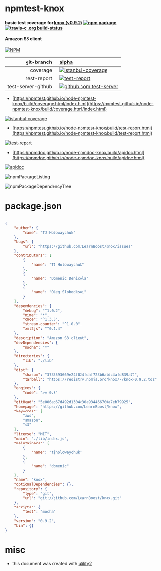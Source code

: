 # npmtest-knox

#### basic test coverage for  [knox (v0.9.2)](https://github.com/LearnBoost/knox)  [![npm package](https://img.shields.io/npm/v/npmtest-knox.svg?style=flat-square)](https://www.npmjs.org/package/npmtest-knox) [![travis-ci.org build-status](https://api.travis-ci.org/npmtest/node-npmtest-knox.svg)](https://travis-ci.org/npmtest/node-npmtest-knox)

#### Amazon S3 client

[![NPM](https://nodei.co/npm/knox.png?downloads=true&downloadRank=true&stars=true)](https://www.npmjs.com/package/knox)

| git-branch : | [alpha](https://github.com/npmtest/node-npmtest-knox/tree/alpha)|
|--:|:--|
| coverage : | [![istanbul-coverage](https://npmtest.github.io/node-npmtest-knox/build/coverage.badge.svg)](https://npmtest.github.io/node-npmtest-knox/build/coverage.html/index.html)|
| test-report : | [![test-report](https://npmtest.github.io/node-npmtest-knox/build/test-report.badge.svg)](https://npmtest.github.io/node-npmtest-knox/build/test-report.html)|
| test-server-github : | [![github.com test-server](https://npmtest.github.io/node-npmtest-knox/GitHub-Mark-32px.png)](https://npmtest.github.io/node-npmtest-knox/build/app/index.html) | | build-artifacts : | [![build-artifacts](https://npmtest.github.io/node-npmtest-knox/glyphicons_144_folder_open.png)](https://github.com/npmtest/node-npmtest-knox/tree/gh-pages/build)|

- [https://npmtest.github.io/node-npmtest-knox/build/coverage.html/index.html](https://npmtest.github.io/node-npmtest-knox/build/coverage.html/index.html)

[![istanbul-coverage](https://npmtest.github.io/node-npmtest-knox/build/screenCapture.buildCi.browser.%252Ftmp%252Fbuild%252Fcoverage.lib.html.png)](https://npmtest.github.io/node-npmtest-knox/build/coverage.html/index.html)

- [https://npmtest.github.io/node-npmtest-knox/build/test-report.html](https://npmtest.github.io/node-npmtest-knox/build/test-report.html)

[![test-report](https://npmtest.github.io/node-npmtest-knox/build/screenCapture.buildCi.browser.%252Ftmp%252Fbuild%252Ftest-report.html.png)](https://npmtest.github.io/node-npmtest-knox/build/test-report.html)

- [https://npmdoc.github.io/node-npmdoc-knox/build/apidoc.html](https://npmdoc.github.io/node-npmdoc-knox/build/apidoc.html)

[![apidoc](https://npmdoc.github.io/node-npmdoc-knox/build/screenCapture.buildCi.browser.%252Ftmp%252Fbuild%252Fapidoc.html.png)](https://npmdoc.github.io/node-npmdoc-knox/build/apidoc.html)

![npmPackageListing](https://npmtest.github.io/node-npmtest-knox/build/screenCapture.npmPackageListing.svg)

![npmPackageDependencyTree](https://npmtest.github.io/node-npmtest-knox/build/screenCapture.npmPackageDependencyTree.svg)



# package.json

```json

{
    "author": {
        "name": "TJ Holowaychuk"
    },
    "bugs": {
        "url": "https://github.com/LearnBoost/knox/issues"
    },
    "contributors": [
        {
            "name": "TJ Holowaychuk"
        },
        {
            "name": "Domenic Denicola"
        },
        {
            "name": "Oleg Slobodksoi"
        }
    ],
    "dependencies": {
        "debug": "^1.0.2",
        "mime": "*",
        "once": "^1.3.0",
        "stream-counter": "^1.0.0",
        "xml2js": "^0.4.4"
    },
    "description": "Amazon S3 client",
    "devDependencies": {
        "mocha": "*"
    },
    "directories": {
        "lib": "./lib"
    },
    "dist": {
        "shasum": "3736593669e24f024fdaf723b6a1dc4afd839a71",
        "tarball": "https://registry.npmjs.org/knox/-/knox-0.9.2.tgz"
    },
    "engines": {
        "node": ">= 0.8"
    },
    "gitHead": "5e006ab67d492d1304c30a934466700a7eb79925",
    "homepage": "https://github.com/LearnBoost/knox",
    "keywords": [
        "aws",
        "amazon",
        "s3"
    ],
    "license": "MIT",
    "main": "./lib/index.js",
    "maintainers": [
        {
            "name": "tjholowaychuk"
        },
        {
            "name": "domenic"
        }
    ],
    "name": "knox",
    "optionalDependencies": {},
    "repository": {
        "type": "git",
        "url": "git://github.com/LearnBoost/knox.git"
    },
    "scripts": {
        "test": "mocha"
    },
    "version": "0.9.2",
    "bin": {}
}
```



# misc
- this document was created with [utility2](https://github.com/kaizhu256/node-utility2)
